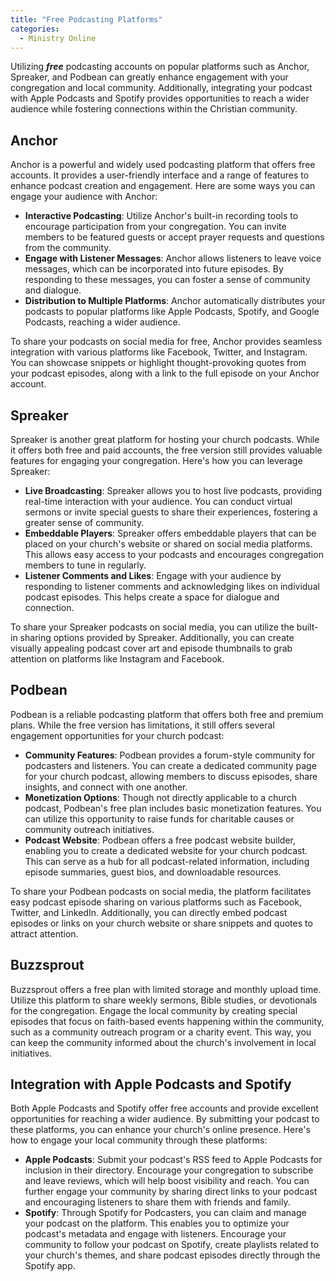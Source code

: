 ```yaml
---
title: "Free Podcasting Platforms"
categories:
  - Ministry Online
---
```

Utilizing **_free_** podcasting accounts on popular platforms such as Anchor, Spreaker, and Podbean can greatly enhance engagement with your congregation and local community. Additionally, integrating your podcast with Apple Podcasts and Spotify provides opportunities to reach a wider audience while fostering connections within the Christian community.

## Anchor

Anchor is a powerful and widely used podcasting platform that offers free accounts. It provides a user-friendly interface and a range of features to enhance podcast creation and engagement. Here are some ways you can engage your audience with Anchor:

* **Interactive Podcasting**: Utilize Anchor's built-in recording tools to encourage participation from your congregation. You can invite members to be featured guests or accept prayer requests and questions from the community.
* **Engage with Listener Messages**: Anchor allows listeners to leave voice messages, which can be incorporated into future episodes. By responding to these messages, you can foster a sense of community and dialogue.
* **Distribution to Multiple Platforms**: Anchor automatically distributes your podcasts to popular platforms like Apple Podcasts, Spotify, and Google Podcasts, reaching a wider audience.

To share your podcasts on social media for free, Anchor provides seamless integration with various platforms like Facebook, Twitter, and Instagram. You can showcase snippets or highlight thought-provoking quotes from your podcast episodes, along with a link to the full episode on your Anchor account.

## Spreaker

Spreaker is another great platform for hosting your church podcasts. While it offers both free and paid accounts, the free version still provides valuable features for engaging your congregation. Here's how you can leverage Spreaker:

* **Live Broadcasting**: Spreaker allows you to host live podcasts, providing real-time interaction with your audience. You can conduct virtual sermons or invite special guests to share their experiences, fostering a greater sense of community.
* **Embeddable Players**: Spreaker offers embeddable players that can be placed on your church's website or shared on social media platforms. This allows easy access to your podcasts and encourages congregation members to tune in regularly.
* **Listener Comments and Likes**: Engage with your audience by responding to listener comments and acknowledging likes on individual podcast episodes. This helps create a space for dialogue and connection.

To share your Spreaker podcasts on social media, you can utilize the built-in sharing options provided by Spreaker. Additionally, you can create visually appealing podcast cover art and episode thumbnails to grab attention on platforms like Instagram and Facebook.

## Podbean

Podbean is a reliable podcasting platform that offers both free and premium plans. While the free version has limitations, it still offers several engagement opportunities for your church podcast:

* **Community Features**: Podbean provides a forum-style community for podcasters and listeners. You can create a dedicated community page for your church podcast, allowing members to discuss episodes, share insights, and connect with one another.
* **Monetization Options**: Though not directly applicable to a church podcast, Podbean's free plan includes basic monetization features. You can utilize this opportunity to raise funds for charitable causes or community outreach initiatives.
* **Podcast Website**: Podbean offers a free podcast website builder, enabling you to create a dedicated website for your church podcast. This can serve as a hub for all podcast-related information, including episode summaries, guest bios, and downloadable resources.

To share your Podbean podcasts on social media, the platform facilitates easy podcast episode sharing on various platforms such as Facebook, Twitter, and LinkedIn. Additionally, you can directly embed podcast episodes or links on your church website or share snippets and quotes to attract attention.

## Buzzsprout

Buzzsprout offers a free plan with limited storage and monthly upload time. Utilize this platform to share weekly sermons, Bible studies, or devotionals for the congregation. Engage the local community by creating special episodes that focus on faith-based events happening within the community, such as a community outreach program or a charity event. This way, you can keep the community informed about the church's involvement in local initiatives.

## Integration with Apple Podcasts and Spotify

Both Apple Podcasts and Spotify offer free accounts and provide excellent opportunities for reaching a wider audience. By submitting your podcast to these platforms, you can enhance your church's online presence. Here's how to engage your local community through these platforms:

* **Apple Podcasts**: Submit your podcast's RSS feed to Apple Podcasts for inclusion in their directory. Encourage your congregation to subscribe and leave reviews, which will help boost visibility and reach. You can further engage your community by sharing direct links to your podcast and encouraging listeners to share them with friends and family.
* **Spotify**: Through Spotify for Podcasters, you can claim and manage your podcast on the platform. This enables you to optimize your podcast's metadata and engage with listeners. Encourage your community to follow your podcast on Spotify, create playlists related to your church's themes, and share podcast episodes directly through the Spotify app.

